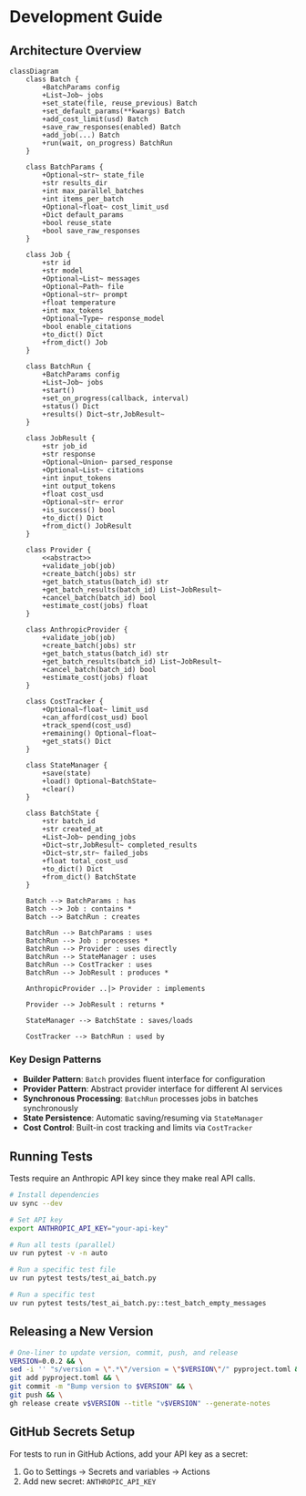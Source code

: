 # Development Guide

## Architecture Overview

```mermaid
classDiagram
    class Batch {
        +BatchParams config
        +List~Job~ jobs
        +set_state(file, reuse_previous) Batch
        +set_default_params(**kwargs) Batch
        +add_cost_limit(usd) Batch
        +save_raw_responses(enabled) Batch
        +add_job(...) Batch
        +run(wait, on_progress) BatchRun
    }
    
    class BatchParams {
        +Optional~str~ state_file
        +str results_dir
        +int max_parallel_batches
        +int items_per_batch
        +Optional~float~ cost_limit_usd
        +Dict default_params
        +bool reuse_state
        +bool save_raw_responses
    }
    
    class Job {
        +str id
        +str model
        +Optional~List~ messages
        +Optional~Path~ file
        +Optional~str~ prompt
        +float temperature
        +int max_tokens
        +Optional~Type~ response_model
        +bool enable_citations
        +to_dict() Dict
        +from_dict() Job
    }
    
    class BatchRun {
        +BatchParams config
        +List~Job~ jobs
        +start()
        +set_on_progress(callback, interval)
        +status() Dict
        +results() Dict~str,JobResult~
    }
    
    class JobResult {
        +str job_id
        +str response
        +Optional~Union~ parsed_response
        +Optional~List~ citations
        +int input_tokens
        +int output_tokens
        +float cost_usd
        +Optional~str~ error
        +is_success() bool
        +to_dict() Dict
        +from_dict() JobResult
    }
    
    class Provider {
        <<abstract>>
        +validate_job(job)
        +create_batch(jobs) str
        +get_batch_status(batch_id) str
        +get_batch_results(batch_id) List~JobResult~
        +cancel_batch(batch_id) bool
        +estimate_cost(jobs) float
    }
    
    class AnthropicProvider {
        +validate_job(job)
        +create_batch(jobs) str
        +get_batch_status(batch_id) str
        +get_batch_results(batch_id) List~JobResult~
        +cancel_batch(batch_id) bool
        +estimate_cost(jobs) float
    }
    
    class CostTracker {
        +Optional~float~ limit_usd
        +can_afford(cost_usd) bool
        +track_spend(cost_usd)
        +remaining() Optional~float~
        +get_stats() Dict
    }
    
    class StateManager {
        +save(state)
        +load() Optional~BatchState~
        +clear()
    }
    
    class BatchState {
        +str batch_id
        +str created_at
        +List~Job~ pending_jobs
        +Dict~str,JobResult~ completed_results
        +Dict~str,str~ failed_jobs
        +float total_cost_usd
        +to_dict() Dict
        +from_dict() BatchState
    }
    
    Batch --> BatchParams : has
    Batch --> Job : contains *
    Batch --> BatchRun : creates
    
    BatchRun --> BatchParams : uses
    BatchRun --> Job : processes *
    BatchRun --> Provider : uses directly
    BatchRun --> StateManager : uses
    BatchRun --> CostTracker : uses
    BatchRun --> JobResult : produces *
    
    AnthropicProvider ..|> Provider : implements
    
    Provider --> JobResult : returns *
    
    StateManager --> BatchState : saves/loads
    
    CostTracker --> BatchRun : used by
```

### Key Design Patterns

- **Builder Pattern**: `Batch` provides fluent interface for configuration
- **Provider Pattern**: Abstract provider interface for different AI services  
- **Synchronous Processing**: `BatchRun` processes jobs in batches synchronously
- **State Persistence**: Automatic saving/resuming via `StateManager`
- **Cost Control**: Built-in cost tracking and limits via `CostTracker`

## Running Tests

Tests require an Anthropic API key since they make real API calls.

```bash
# Install dependencies
uv sync --dev

# Set API key
export ANTHROPIC_API_KEY="your-api-key"

# Run all tests (parallel)
uv run pytest -v -n auto 

# Run a specific test file
uv run pytest tests/test_ai_batch.py

# Run a specific test
uv run pytest tests/test_ai_batch.py::test_batch_empty_messages
```

## Releasing a New Version

```bash
# One-liner to update version, commit, push, and release
VERSION=0.0.2 && \
sed -i '' "s/version = \".*\"/version = \"$VERSION\"/" pyproject.toml && \
git add pyproject.toml && \
git commit -m "Bump version to $VERSION" && \
git push && \
gh release create v$VERSION --title "v$VERSION" --generate-notes
```

## GitHub Secrets Setup

For tests to run in GitHub Actions, add your API key as a secret:
1. Go to Settings → Secrets and variables → Actions
2. Add new secret: `ANTHROPIC_API_KEY`